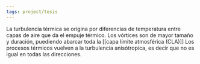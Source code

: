 ```yaml
---
tags: project/tesis
---
```

La turbulencia térmica se origina por diferencias de temperatura entre capas de aire que da el empuje térmico.
Los vórtices son de mayor tamaño y duración, puediendo abarcar toda la [[capa límite atmosférica (CLA)]]
Los procesos térmicos vuelven a la turbulencia anisótropica, es decir que no es igual en todas las direcciones.